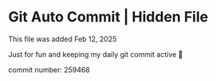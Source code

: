 # Git Auto Commit | Hidden File

This file was added Feb 12, 2025

Just for fun and keeping my daily git commit active 🤪

commit number: 259468
